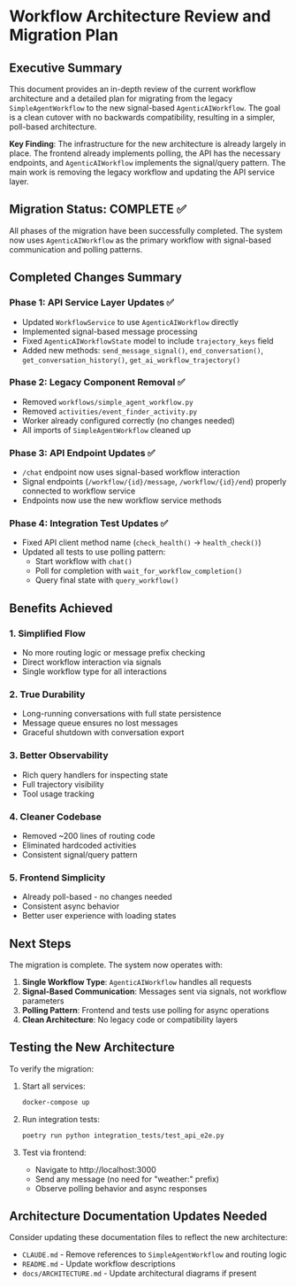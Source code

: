 # Workflow Architecture Review and Migration Plan

## Executive Summary

This document provides an in-depth review of the current workflow architecture and a detailed plan for migrating from the legacy `SimpleAgentWorkflow` to the new signal-based `AgenticAIWorkflow`. The goal is a clean cutover with no backwards compatibility, resulting in a simpler, poll-based architecture.

**Key Finding**: The infrastructure for the new architecture is already largely in place. The frontend already implements polling, the API has the necessary endpoints, and `AgenticAIWorkflow` implements the signal/query pattern. The main work is removing the legacy workflow and updating the API service layer.

## Migration Status: COMPLETE ✅

All phases of the migration have been successfully completed. The system now uses `AgenticAIWorkflow` as the primary workflow with signal-based communication and polling patterns.

## Completed Changes Summary

### Phase 1: API Service Layer Updates ✅
- Updated `WorkflowService` to use `AgenticAIWorkflow` directly
- Implemented signal-based message processing
- Fixed `AgenticAIWorkflowState` model to include `trajectory_keys` field
- Added new methods: `send_message_signal()`, `end_conversation()`, `get_conversation_history()`, `get_ai_workflow_trajectory()`

### Phase 2: Legacy Component Removal ✅
- Removed `workflows/simple_agent_workflow.py`
- Removed `activities/event_finder_activity.py`
- Worker already configured correctly (no changes needed)
- All imports of `SimpleAgentWorkflow` cleaned up

### Phase 3: API Endpoint Updates ✅
- `/chat` endpoint now uses signal-based workflow interaction
- Signal endpoints (`/workflow/{id}/message`, `/workflow/{id}/end`) properly connected to workflow service
- Endpoints now use the new workflow service methods

### Phase 4: Integration Test Updates ✅
- Fixed API client method name (`check_health()` → `health_check()`)
- Updated all tests to use polling pattern:
  - Start workflow with `chat()`
  - Poll for completion with `wait_for_workflow_completion()`
  - Query final state with `query_workflow()`

## Benefits Achieved

### 1. **Simplified Flow**
- No more routing logic or message prefix checking
- Direct workflow interaction via signals
- Single workflow type for all interactions

### 2. **True Durability**
- Long-running conversations with full state persistence
- Message queue ensures no lost messages
- Graceful shutdown with conversation export

### 3. **Better Observability**
- Rich query handlers for inspecting state
- Full trajectory visibility
- Tool usage tracking

### 4. **Cleaner Codebase**
- Removed ~200 lines of routing code
- Eliminated hardcoded activities
- Consistent signal/query pattern

### 5. **Frontend Simplicity**
- Already poll-based - no changes needed
- Consistent async behavior
- Better user experience with loading states

## Next Steps

The migration is complete. The system now operates with:

1. **Single Workflow Type**: `AgenticAIWorkflow` handles all requests
2. **Signal-Based Communication**: Messages sent via signals, not workflow parameters
3. **Polling Pattern**: Frontend and tests use polling for async operations
4. **Clean Architecture**: No legacy code or compatibility layers

## Testing the New Architecture

To verify the migration:

1. Start all services:
   ```bash
   docker-compose up
   ```

2. Run integration tests:
   ```bash
   poetry run python integration_tests/test_api_e2e.py
   ```

3. Test via frontend:
   - Navigate to http://localhost:3000
   - Send any message (no need for "weather:" prefix)
   - Observe polling behavior and async responses

## Architecture Documentation Updates Needed

Consider updating these documentation files to reflect the new architecture:
- `CLAUDE.md` - Remove references to `SimpleAgentWorkflow` and routing logic
- `README.md` - Update workflow descriptions
- `docs/ARCHITECTURE.md` - Update architectural diagrams if present